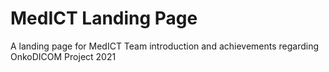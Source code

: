 # MedICT Landing Page

A landing page for MedICT Team introduction and achievements regarding OnkoDICOM Project 2021 
